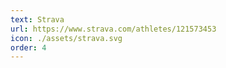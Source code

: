 ```yaml
---
text: Strava
url: https://www.strava.com/athletes/121573453
icon: ./assets/strava.svg
order: 4
---
```

